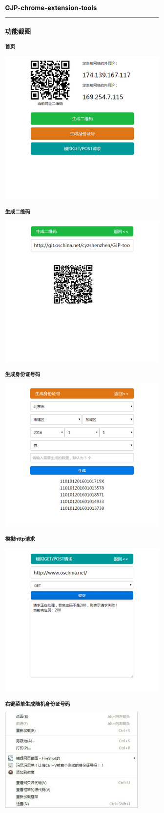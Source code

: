 ## GJP-chrome-extension-tools

***


## 功能截图
### 首页
![](/png/home.png)
### 生成二维码
![](/png/qrcode.png)
### 生成身份证号码
![](/png/idcard.png)
### 模拟http请求
![](/png/httprequest.png)
### 右键菜单生成随机身份证号码
![](/png/right-menu-idcard.gif)
